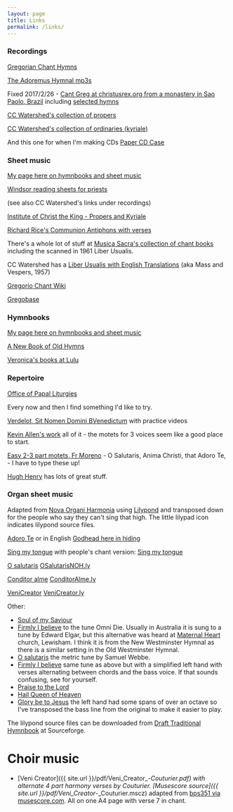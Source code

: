 ```yaml
---
layout: page
title: Links
permalink: /links/
---
```


### Recordings

[Gregorian Chant Hymns](https://gregorian-chant-hymns.com/hymns-2/)

[The Adoremus Hymnal mp3s](https://www.ignatius.com/promotions/adoremus-hymnal/downloadable-mp3s.htm)

Fixed 2017/2/26 - [Cant Greg at christusrex.org from a monastery in Sao Paolo, Brazil](https://www.christusrex.org/www2/cantgreg/index_eng.html) including [selected hymns](https://www.christusrex.org/www2/cantgreg/cantos_selec_eng.html)

[CC Watershed's collection of propers](https://ccwatershed.org/goupil)

[CC Watershed's collection of ordinaries (kyriale)](https://ccwatershed.org/kyriale)

And this one for when I'm making CDs [Paper CD Case](https://www.papercdcase.com)

### Sheet music

[My page here on hymnbooks and sheet music](/hymnbooks)

[Windsor reading sheets for priests](https://www.windsorlatinmass.org/latin/chant.htm)

(see also CC Watershed's links under recordings)

[Institute of Christ the King - Propers and Kyriale](https://www.institute-christ-king.org/resources/sacred-music)

[Richard Rice's Communion Antiphons with verses](https://musicasacra.com/music/communio/)

There's a whole lot of stuff at [Musica Sacra's collection of chant books](https://musicasacra.com/music/) including the scanned in 1961 Liber Usualis.

CC Watershed has a [Liber Usualis with English Translations](https://www.ccwatershed.org/blog/2013/mar/19/liber-usualis-english-translations-solesmes-1957/) (aka Mass and Vespers, 1957)

[Gregorio Chant Wiki](https://www.gregoriochant.org)

[Gregobase](https://gregobase.selapa.net)


### Hymnbooks

[My page here on hymnbooks and sheet music](/hymnbooks)

[A New Book of Old Hymns](https://newbookoldhymns.tumblr.com)

[Veronica's books at Lulu](https://www.lulu.com/brandt/)

### Repertoire

[Office of Papal Liturgies](https://www.vatican.va/news_services/liturgy/index.htm)

Every now and then I find something I'd like to try.

[Verdelot, Sit Nomen Domini BVenedictum](https://www.ccwatershed.org/blog/2014/dec/8/polyphonic-piece-your-choir-has-wanted/) with practice videos

[Kevin Allen's work](https://www.ccwatershed.org/allen) all of it - the motets for 3 voices seem like a good place to start.

[Easy 2-3 part motets, Fr Moreno](https://www.nla.gov.au/apps/cdview/?pi=nla.mus-vn529891-s2-v) - O Salutaris, Anima Christi, that Adoro Te, - I have to type these up!

[Hugh Henry](https://www.fidelitybooks.com.au/Hugh/) has lots of great stuff.

### Organ sheet music

Adapted from [Nova Organi Harmonia](https://chabanelpsalms.org/introductory_material/Gregorian_organ_accomp/) using [Lilypond](https://lilypond.org) and transposed down for the people who say they can't sing that high.  The little lilypad icon indicates lilypond source files.

[Adoro Te](https://hymni.files.wordpress.com/2011/10/adorote.pdf) or in English [Godhead here in hiding](https://hymni.files.wordpress.com/2011/10/godhead.pdf)

[Sing my tongue](https://hymni.files.wordpress.com/2011/10/singmy.pdf) with people's chant version: [Sing my tongue](https://hymni.files.wordpress.com/2011/10/singmytongue.pdf)

[O salutaris](https://hymni.files.wordpress.com/2011/10/osalutarisnoh.pdf) [OSalutarisNOH.ly](https://repleatur.net/wp-content/uploads/2011/10/OSalutarisNOH.ly)

[Conditor alme](https://hymni.files.wordpress.com/2011/10/conditoralme.pdf) [ConditorAlme.ly](https://repleatur.net/wp-content/uploads/2011/10/ConditorAlme.ly)

[VeniCreator](https://repleatur.net/wp-content/uploads/2011/10/VeniCreator.pdf) [VeniCreator.ly](https://repleatur.net/wp-content/uploads/2011/10/VeniCreator.ly)

Other:

  * [Soul of my Saviour](https://hymni.files.wordpress.com/2011/10/soul1.pdf)
  * [Firmly I believe](https://hymni.files.wordpress.com/2011/10/properfirmly.pdf) to the tune Omni Die. Usually in Australia it is sung to a tune by Edward Elgar, but this alternative was heard at [Maternal Heart](https://www.maternalheart.org) church, Lewisham. I think it is from the New Westminster Hymnal as there is a similar setting in the Old Westminster Hymnal.
  * [O salutaris](https://hymni.files.wordpress.com/2011/10/osalutariswebbe.pdf) the metric tune by Samuel Webbe.
  * [Firmly I believe](https://hymni.files.wordpress.com/2011/10/firmlychords.pdf) same tune as above but with a simplified left hand with verses alternating between chords and the bass voice. If that sounds confusing, see for yourself.
  * [Praise to the Lord](https://hymni.files.wordpress.com/2011/10/praisetothelord.pdf)
  * [Hail Queen of Heaven](https://hymni.files.wordpress.com/2011/10/hailqueen.pdf)
  * [Glory be to Jesus](https://hymni.files.wordpress.com/2011/10/glorybeme.pdf) the left hand had some spans of over an octave so I've transposed the bass line from the original to make it easier to play.


The lilypond source files can be downloaded from [Draft Traditional Hymnbook](https://sourceforge.net/projects/dthymnbook/) at Sourceforge.

Choir music
===========

  * [Veni Creator]({{ site.url }}/pdf/Veni_Creator_-_Couturier.pdf) with alternate 4 part harmony verses by Couturier.  [Musescore source]({{ site.url }}/pdf/Veni_Creator_-_Couturier.mscz) adapted from [bps351 via musescore.com](https://musescore.com/user/139215/scores/862046).  All on one A4 page with verse 7 in chant.


